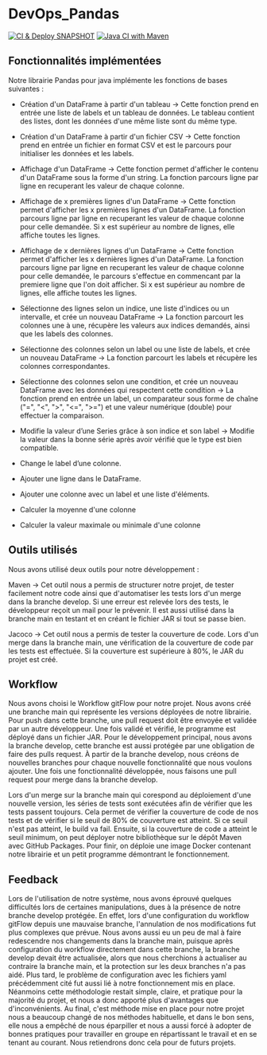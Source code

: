 # DevOps_Pandas

[![CI & Deploy SNAPSHOT](https://github.com/TheoGM1/DevOps_Pandas/actions/workflows/deploy.yml/badge.svg?branch=main)](https://github.com/TheoGM1/DevOps_Pandas/actions/workflows/deploy.yml)
[![Java CI with Maven](https://github.com/TheoGM1/DevOps_Pandas/actions/workflows/maven.yml/badge.svg?branch=main)](https://github.com/TheoGM1/DevOps_Pandas/actions/workflows/maven.yml)

## Fonctionnalités implémentées

Notre librairie Pandas pour java implémente les fonctions de bases suivantes :

- Création d'un DataFrame à partir d'un tableau -> Cette fonction prend en entrée une liste de labels et un tableau de données. Le tableau contient des listes, dont les données d'une même liste sont du même type.

- Création d'un DataFrame à partir d'un fichier CSV -> Cette fonction prend en entrée un fichier en format CSV et est le parcours pour initialiser les données et les labels.

- Affichage d'un DataFrame -> Cette fonction permet d'afficher le contenu d'un DataFrame sous la forme d'un string. La fonction parcours ligne par ligne en recuperant les valeur de chaque colonne.

- Affichage de x premières lignes d'un DataFrame -> Cette fonction permet d'afficher les x premières lignes d'un DataFrame. La fonction parcours ligne par ligne en recuperant les valeur de chaque colonne pour celle demandée. Si x est supérieur au nombre de lignes, elle affiche toutes les lignes.
  
- Affichage de x dernières lignes d'un DataFrame -> Cette fonction permet d'afficher les x dernières lignes d'un DataFrame. La fonction parcours ligne par ligne en recuperant les valeur de chaque colonne pour celle demandée, le parcours s'effectue en commencant par la premiere ligne que l'on doit afficher. Si x est supérieur au nombre de lignes, elle affiche toutes les lignes.

- Sélectionne des lignes selon un indice, une liste d'indices ou un intervalle, et crée un nouveau DataFrame -> La fonction parcourt les colonnes une à une, récupère les valeurs aux indices demandés, ainsi que les labels des colonnes.

- Sélectionne des colonnes selon un label ou une liste de labels, et crée un nouveau DataFrame -> La fonction parcourt les labels et récupère les colonnes correspondantes.

- Sélectionne des colonnes selon une condition, et crée un nouveau DataFrame avec les données qui respectent cette condition -> La fonction prend en entrée un label, un comparateur sous forme de chaîne ("=", "<", ">", "<=", ">=") et une valeur numérique (double) pour effectuer la comparaison.

- Modifie la valeur d’une Series grâce à son indice et son label -> Modifie la valeur dans la bonne série après avoir vérifié que le type est bien compatible.

- Change le label d’une colonne.

- Ajouter une ligne dans le DataFrame.

- Ajouter une colonne avec un label et une liste d'éléments.

- Calculer la moyenne d'une colonne
- Calculer la valeur maximale ou minimale d'une colonne


## Outils utilisés

Nous avons utilisé deux outils pour notre développement :

Maven -> Cet outil nous a permis de structurer notre projet, de tester facilement notre code ainsi que d'automatiser les tests lors d'un merge dans la branche develop. Si une erreur est relevée lors des tests, le développeur reçoit un mail pour le prévenir. Il est aussi utilisé dans la branche main en testant et en créant le fichier JAR si tout se passe bien.

Jacoco -> Cet outil nous a permis de tester la couverture de code. Lors d'un merge dans la branche main, une vérification de la couverture de code par les tests est effectuée. Si la couverture est supérieure à 80%, le JAR du projet est créé.


## Workflow

Nous avons choisi le Workflow gitFlow pour notre projet. Nous avons créé une branche main qui représente les versions déployées de notre librairie. Pour push dans cette branche, une pull request doit être envoyée et validée par un autre développeur. Une fois validé et vérifié, le programme est déployé dans un fichier JAR.
Pour le développement principal, nous avons la branche develop, cette branche est aussi protégée par une obligation de faire des pulls request.
À partir de la branche develop, nous créons de nouvelles branches pour chaque nouvelle fonctionnalité que nous voulons ajouter. Une fois une fonctionnalité développée, nous faisons une pull request pour merge dans la branche develop.

Lors d'un merge sur la branche main qui corespond au déploiement d'une nouvelle version, les séries de tests sont exécutées afin de vérifier que les tests passent toujours. Cela permet de vérifier la couverture de code de nos tests et de vérifier si le seuil de 80% de couverture est atteint. Si ce seuil n'est pas atteint, le build va fail.
Ensuite, si la couverture de code a atteint le seuil minimum, on peut déployer notre bibliothèque sur le dépôt Maven avec GitHub Packages.
Pour finir, on déploie une image Docker contenant notre librairie et un petit programme démontrant le fonctionnement.
 


## Feedback

Lors de l'utilisation de notre système, nous avons éprouvé quelques difficultés lors de certaines manipulations, dues à la présence de notre branche develop protégée.
En effet, lors d'une configuration du workflow gitFlow depuis une mauvaise branche, l'annulation de nos modifications fut plus complexes que prévue.
Nous avons aussi eu un peu de mal à faire redescendre nos changements dans la branche main, puisque après configuration du workflow directement dans cette branche, la branche develop devait être actualisée, alors que nous cherchions à actualiser au contraire la branche main, et la protection sur les deux branches n'a pas aidé.
Plus tard, le problème de configuration avec les fichiers yaml précédemment cité fut aussi lié à notre fonctionnement mis en place.
Néanmoins cette méthodologie restait simple, claire, et pratique pour la majorité du projet, et nous a donc apporté plus d'avantages que d'inconvénients.
Au final, c'est méthode mise en place pour notre projet nous a beaucoup changé de nos méthodes habituelle, et dans le bon sens, elle nous a empêché de nous éparpiller et nous a aussi forcé à adopter de bonnes pratiques pour travailler en groupe en répartissant le travail et en se tenant au courant.
Nous retiendrons donc cela pour de futurs projets.

